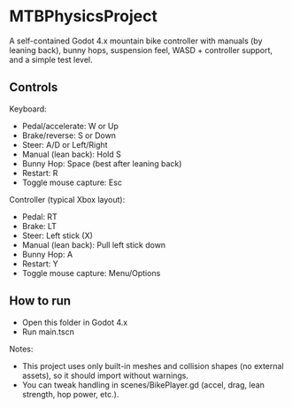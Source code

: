 # MTBPhysicsProject

A self-contained Godot 4.x mountain bike controller with manuals (by leaning back), bunny hops, suspension feel, WASD + controller support, and a simple test level.

## Controls

Keyboard:
- Pedal/accelerate: W or Up
- Brake/reverse: S or Down
- Steer: A/D or Left/Right
- Manual (lean back): Hold S
- Bunny Hop: Space (best after leaning back)
- Restart: R
- Toggle mouse capture: Esc

Controller (typical Xbox layout):
- Pedal: RT
- Brake: LT
- Steer: Left stick (X)
- Manual (lean back): Pull left stick down
- Bunny Hop: A
- Restart: Y
- Toggle mouse capture: Menu/Options

## How to run
- Open this folder in Godot 4.x
- Run main.tscn

Notes:
- This project uses only built-in meshes and collision shapes (no external assets), so it should import without warnings.
- You can tweak handling in scenes/BikePlayer.gd (accel, drag, lean strength, hop power, etc.).
